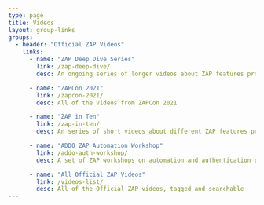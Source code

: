 ```yaml
---
type: page
title: Videos
layout: group-links
groups:
  - header: "Official ZAP Videos"
    links:
      - name: "ZAP Deep Dive Series"
        link: /zap-deep-dive/
        desc: An ongoing series of longer videos about ZAP features produced in conjunction with StackHawk

      - name: "ZAPCon 2021"
        link: /zapcon-2021/
        desc: All of the videos from ZAPCon 2021

      - name: "ZAP in Ten"
        link: /zap-in-ten/
        desc: An series of short videos about different ZAP features produced in conjunction with All Day DevOps

      - name: "ADDO ZAP Automation Workshop"
        link: /addo-auth-workshop/
        desc: A set of ZAP workshops on automation and authentication produced in conjunction with All Day DevOps

      - name: "All Official ZAP Videos"
        link: /videos-list/
        desc: All of the Official ZAP videos, tagged and searchable
---
```

